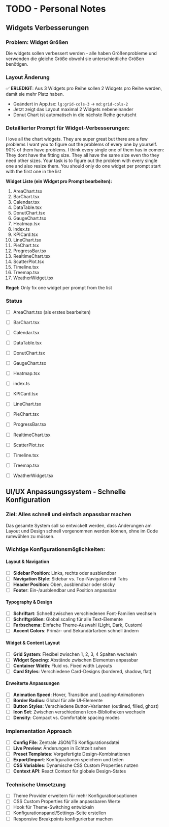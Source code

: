 # TODO - Personal Notes

## Widgets Verbesserungen

### Problem: Widget Größen
Die widgets sollen verbessert werden - alle haben Größenprobleme und verwenden die gleiche Größe obwohl sie unterschiedliche Größen benötigen.

### Layout Änderung
✅ **ERLEDIGT**: Aus 3 Widgets pro Reihe sollen 2 Widgets pro Reihe werden, damit sie mehr Platz haben.
- Geändert in App.tsx: `lg:grid-cols-3` → `md:grid-cols-2`
- Jetzt zeigt das Layout maximal 2 Widgets nebeneinander
- Donut Chart ist automatisch in die nächste Reihe gerutscht

### Detaillierter Prompt für Widget-Verbesserungen:

I love all the chart widgets. They are super great but there are a few problems I want you to figure out the problems of every one by yourself. 90% of them have problems. I think every single one of them has in comen: They dont have the fitting size. They all have the same size even tho they need other sizes. Your task is to figure out the problem with every single one and also resize them. You should only do one widget per prompt start with the first one in the list

**Widget Liste (ein Widget pro Prompt bearbeiten):**
1. AreaChart.tsx
2. BarChart.tsx  
3. Calendar.tsx
4. DataTable.tsx
5. DonutChart.tsx
6. GaugeChart.tsx
7. Heatmap.tsx
8. index.ts
9. KPICard.tsx
10. LineChart.tsx
11. PieChart.tsx
12. ProgressBar.tsx
13. RealtimeChart.tsx
14. ScatterPlot.tsx
15. Timeline.tsx
16. Treemap.tsx
17. WeatherWidget.tsx

**Regel:** Only fix one widget per prompt from the list

### Status
- [ ] AreaChart.tsx (als erstes bearbeiten)
- [ ] BarChart.tsx
- [ ] Calendar.tsx
- [ ] DataTable.tsx
- [ ] DonutChart.tsx
- [ ] GaugeChart.tsx
- [ ] Heatmap.tsx
- [ ] index.ts
- [ ] KPICard.tsx
- [ ] LineChart.tsx
- [ ] PieChart.tsx
- [ ] ProgressBar.tsx
- [ ] RealtimeChart.tsx
- [ ] ScatterPlot.tsx
- [ ] Timeline.tsx
- [ ] Treemap.tsx
- [ ] WeatherWidget.tsx





## UI/UX Anpassungssystem - Schnelle Konfiguration

### Ziel: Alles schnell und einfach anpassbar machen

Das gesamte System soll so entwickelt werden, dass Änderungen am Layout und Design schnell vorgenommen werden können, ohne im Code rumwühlen zu müssen.

### Wichtige Konfigurationsmöglichkeiten:

#### Layout & Navigation
- [ ] **Sidebar Position**: Links, rechts oder ausblendbar
- [ ] **Navigation Style**: Sidebar vs. Top-Navigation mit Tabs
- [ ] **Header Position**: Oben, ausblendbar oder sticky
- [ ] **Footer**: Ein-/ausblendbar und Position anpassbar

#### Typography & Design
- [ ] **Schriftart**: Schnell zwischen verschiedenen Font-Familien wechseln
- [ ] **Schriftgrößen**: Global scaling für alle Text-Elemente
- [ ] **Farbschema**: Einfache Theme-Auswahl (Light, Dark, Custom)
- [ ] **Accent Colors**: Primär- und Sekundärfarben schnell ändern

#### Widget & Content Layout
- [ ] **Grid System**: Flexibel zwischen 1, 2, 3, 4 Spalten wechseln
- [ ] **Widget Spacing**: Abstände zwischen Elementen anpassbar
- [ ] **Container Width**: Fluid vs. Fixed width Layouts
- [ ] **Card Styles**: Verschiedene Card-Designs (bordered, shadow, flat)

#### Erweiterte Anpassungen
- [ ] **Animation Speed**: Hover, Transition und Loading-Animationen
- [ ] **Border Radius**: Global für alle UI-Elemente
- [ ] **Button Styles**: Verschiedene Button-Varianten (outlined, filled, ghost)
- [ ] **Icon Set**: Zwischen verschiedenen Icon-Bibliotheken wechseln
- [ ] **Density**: Compact vs. Comfortable spacing modes

### Implementation Approach
- [ ] **Config File**: Zentrale JSON/TS Konfigurationsdatei
- [ ] **Live Preview**: Änderungen in Echtzeit sehen
- [ ] **Preset Templates**: Vorgefertigte Design-Kombinationen
- [ ] **Export/Import**: Konfigurationen speichern und teilen
- [ ] **CSS Variables**: Dynamische CSS Custom Properties nutzen
- [ ] **Context API**: React Context für globale Design-States

### Technische Umsetzung
- [ ] Theme Provider erweitern für mehr Konfigurationsoptionen
- [ ] CSS Custom Properties für alle anpassbaren Werte
- [ ] Hook für Theme-Switching entwickeln
- [ ] Konfigurationspanel/Settings-Seite erstellen
- [ ] Responsive Breakpoints konfigurierbar machen